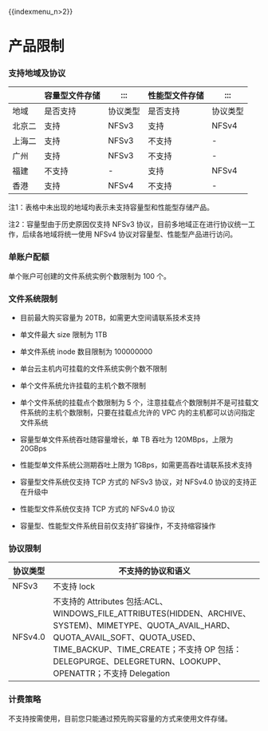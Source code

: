 {{indexmenu_n>2}}

# 产品限制

### 支持地域及协议

|  |容量型文件存储 |:::  |性能型文件存储 |:::  |
|------------ |------------ |------------|------------|------------|
|地域	 |是否支持	 |协议类型	 |是否支持	 |协议类型 |
|北京二	 |支持	 |NFSv3	 |支持	 |NFSv4 |
|上海二	 |支持	 |NFSv3	 |不支持	 |- |
|广州	 |支持	 |NFSv3	 |不支持	 |- |
|福建	 |不支持	 |-	 |支持	 |NFSv4 |
|香港	 |支持	 |NFSv4	 |不支持	 |- |

注1：表格中未出现的地域均表示未支持容量型和性能型存储产品。

注2：容量型由于历史原因仅支持 NFSv3 协议，目前多地域正在进行协议统一工作，后续各地域将统一使用 NFSv4 协议对容量型、性能型产品进行访问。

           

### 单账户配额
单个账户可创建的文件系统实例个数限制为 100 个。

### 文件系统限制
  * 目前最大购买容量为 20TB，如需更大空间请联系技术支持
  
  * 单文件最大 size 限制为 1TB
  
  * 单文件系统 inode 数目限制为 100000000
  
  * 单台云主机内可挂载的文件系统实例个数不限制
  
  * 单个文件系统允许挂载的主机个数不限制
  
  * 单个文件系统的挂载点个数限制为 5 个，注意挂载点个数限制并不是可挂载文件系统的主机个数限制，只要在挂载点允许的 VPC 内的主机都可以访问指定文件系统
  
  * 容量型单文件系统吞吐随容量增长，单 TB 吞吐为 120MBps，上限为 20GBps
  
  * 性能型单文件系统公测期吞吐上限为 1GBps，如需更高吞吐请联系技术支持
  
  * 容量型文件系统仅支持 TCP 方式的 NFSv3 协议，对 NFSv4.0 协议的支持正在升级中
  
  * 性能型文件系统仅支持 TCP 方式的 NFSv4.0 协议
  
  * 容量型、性能型文件系统目前仅支持扩容操作，不支持缩容操作

### 协议限制
|协议类型 |不支持的协议和语义 |
|------------ |------------ |
|NFSv3|	不支持 lock|
|NFSv4.0	|不支持的 Attributes 包括:ACL、WINDOWS_FILE_ATTRIBUTES(HIDDEN、ARCHIVE、SYSTEM)、MIMETYPE、QUOTA_AVAIL_HARD、 QUOTA_AVAIL_SOFT、QUOTA_USED、TIME_BACKUP、TIME_CREATE；不支持 OP 包括：DELEGPURGE、DELEGRETURN、LOOKUPP、OPENATTR；不支持 Delegation|

### 计费策略
不支持按需使用，目前您只能通过预先购买容量的方式来使用文件存储。
